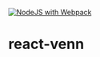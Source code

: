 [![NodeJS with Webpack](https://github.com/Venkatakrishnan/react-venn/actions/workflows/webpack.yml/badge.svg)](https://github.com/Venkatakrishnan/react-venn/actions/workflows/webpack.yml)

# react-venn
